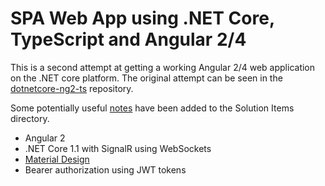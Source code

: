 # SPA Web App using .NET Core, TypeScript and Angular 2/4

This is a second attempt at getting a working Angular 2/4 web application on the .NET core platform.
The original attempt can be seen in the [dotnetcore-ng2-ts](https://github.com/robzagora/dotnetcore-ng2-ts) repository.

Some potentially useful [notes](https://github.com/robzagora/netcore-ng4-ts/blob/master/Solution%20Items/steps%20for%20vs%202017%20and%20angular%202.txt) have been added to the Solution Items directory.

* Angular 2
* .NET Core 1.1 with SignalR using WebSockets
* [Material Design](https://github.com/angular/material2)
* Bearer authorization using JWT tokens 

